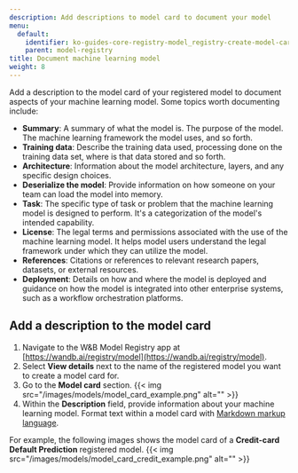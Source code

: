 ```yaml
---
description: Add descriptions to model card to document your model
menu:
  default:
    identifier: ko-guides-core-registry-model_registry-create-model-cards
    parent: model-registry
title: Document machine learning model
weight: 8
---
```


Add a description to the model card of your registered model to document aspects of your machine learning model. Some topics worth documenting include:

* **Summary**: A summary of what the model is. The purpose of the model. The machine learning framework the model uses, and so forth. 
* **Training data**: Describe the training data used, processing done on the training data set, where is that data stored and so forth.
* **Architecture**: Information about the model architecture, layers, and any specific design choices.
* **Deserialize the model**: Provide information on how someone on your team can load the model into memory.
* **Task**: The specific type of task or problem that the machine learning model is designed to perform. It's a categorization of the model's intended capability.
* **License**: The legal terms and permissions associated with the use of the machine learning model. It helps model users understand the legal framework under which they can utilize the model.
* **References**: Citations or references to relevant research papers, datasets, or external resources.
* **Deployment**: Details on how and where the model is deployed and guidance on how the model is integrated into other enterprise systems, such as a workflow orchestration platforms.

## Add a description to the model card

1. Navigate to the W&B Model Registry app at [https://wandb.ai/registry/model](https://wandb.ai/registry/model).
2. Select **View details** next to the name of the registered model you want to create a model card for.
2. Go to the **Model card** section.
{{< img src="/images/models/model_card_example.png" alt="" >}}
3. Within the **Description** field, provide information about your machine learning model. Format text within a model card with [Markdown markup language](https://www.markdownguide.org/).

For example, the following images shows the model card of a **Credit-card Default Prediction** registered model.
{{< img src="/images/models/model_card_credit_example.png" alt="" >}}